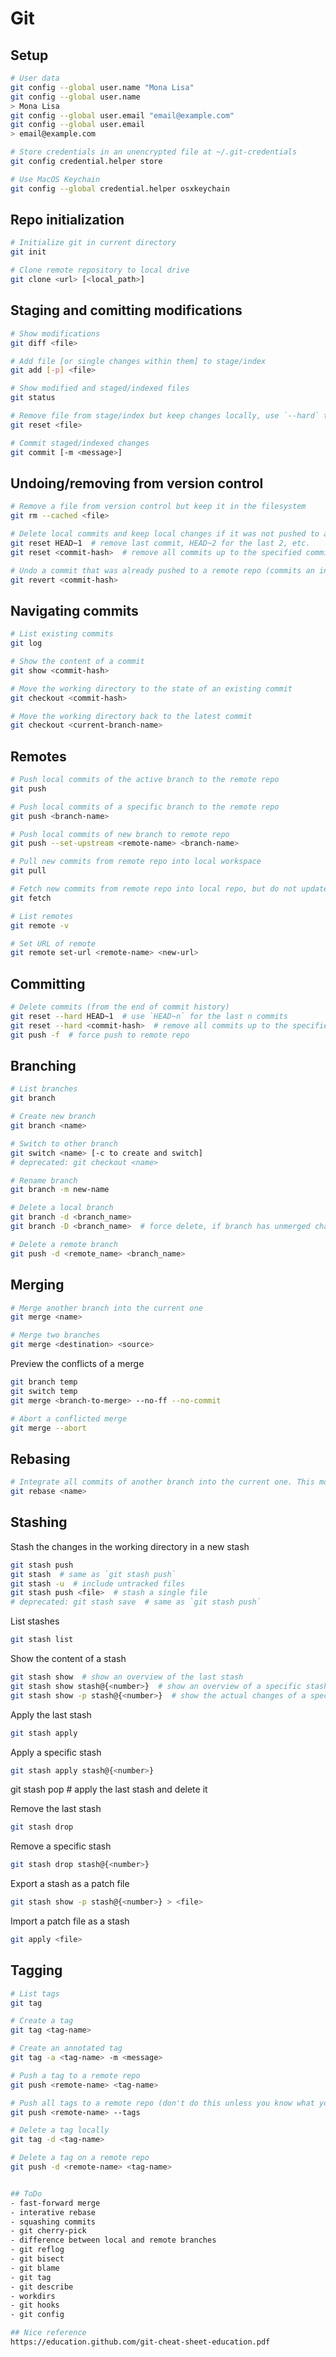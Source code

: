 # Git
## Setup
```bash
# User data
git config --global user.name "Mona Lisa"
git config --global user.name
> Mona Lisa
git config --global user.email "email@example.com"
git config --global user.email
> email@example.com

# Store credentials in an unencrypted file at ~/.git-credentials
git config credential.helper store

# Use MacOS Keychain
git config --global credential.helper osxkeychain
```

## Repo initialization
```bash
# Initialize git in current directory
git init

# Clone remote repository to local drive
git clone <url> [<local_path>]
```

## Staging and comitting modifications
```bash
# Show modifications
git diff <file>

# Add file [or single changes within them] to stage/index
git add [-p] <file>

# Show modified and staged/indexed files
git status

# Remove file from stage/index but keep changes locally, use `--hard` to remove changes from working directory as well
git reset <file>

# Commit staged/indexed changes
git commit [-m <message>]
```

## Undoing/removing from version control
```bash
# Remove a file from version control but keep it in the filesystem
git rm --cached <file>

# Delete local commits and keep local changes if it was not pushed to a remote repo ('--hard' to remove changes from working directory as well)
git reset HEAD~1  # remove last commit, HEAD~2 for the last 2, etc.
git reset <commit-hash>  # remove all commits up to the specified commit

# Undo a commit that was already pushed to a remote repo (commits an inverse commit)
git revert <commit-hash>
```

## Navigating commits
```bash
# List existing commits
git log

# Show the content of a commit
git show <commit-hash>

# Move the working directory to the state of an existing commit
git checkout <commit-hash>

# Move the working directory back to the latest commit
git checkout <current-branch-name>
```

## Remotes
```bash
# Push local commits of the active branch to the remote repo
git push

# Push local commits of a specific branch to the remote repo
git push <branch-name>

# Push local commits of new branch to remote repo
git push --set-upstream <remote-name> <branch-name>

# Pull new commits from remote repo into local workspace
git pull

# Fetch new commits from remote repo into local repo, but do not update local workspace
git fetch

# List remotes
git remote -v

# Set URL of remote
git remote set-url <remote-name> <new-url>
```

## Committing
```bash
# Delete commits (from the end of commit history)
git reset --hard HEAD~1  # use `HEAD~n` for the last n commits
git reset --hard <commit-hash>  # remove all commits up to the specified commit
git push -f  # force push to remote repo
```

## Branching
```bash
# List branches
git branch

# Create new branch
git branch <name>

# Switch to other branch
git switch <name> [-c to create and switch]
# deprecated: git checkout <name>

# Rename branch
git branch -m new-name

# Delete a local branch
git branch -d <branch_name>
git branch -D <branch_name>  # force delete, if branch has unmerged changes

# Delete a remote branch
git push -d <remote_name> <branch_name>
```

## Merging
```bash
# Merge another branch into the current one
git merge <name>

# Merge two branches
git merge <destination> <source>
```

Preview the conflicts of a merge
```bash
git branch temp
git switch temp
git merge <branch-to-merge> --no-ff --no-commit

# Abort a conflicted merge
git merge --abort
```

## Rebasing
```bash
# Integrate all commits of another branch into the current one. This modifies the git history, so only use on local commits and never on commits that were already pushed to a remote repo.
git rebase <name>
```

## Stashing
Stash the changes in the working directory in a new stash
```bash
git stash push
git stash  # same as `git stash push`
git stash -u  # include untracked files
git stash push <file>  # stash a single file
# deprecated: git stash save  # same as `git stash push`
```

List stashes
```bash
git stash list
```

Show the content of a stash
```bash
git stash show  # show an overview of the last stash
git stash show stash@{<number>}  # show an overview of a specific stash
git stash show -p stash@{<number>}  # show the actual changes of a specific stash
```

Apply the last stash
```bash
git stash apply
```

Apply a specific stash
```bash
git stash apply stash@{<number>}
```

git stash pop  # apply the last stash and delete it


Remove the last stash
```bash
git stash drop
```

Remove a specific stash
```bash
git stash drop stash@{<number>}
```

Export a stash as a patch file
```bash
git stash show -p stash@{<number>} > <file>
```

Import a patch file as a stash
```bash
git apply <file>
```


## Tagging
```bash
# List tags
git tag

# Create a tag
git tag <tag-name>

# Create an annotated tag
git tag -a <tag-name> -m <message>

# Push a tag to a remote repo
git push <remote-name> <tag-name>

# Push all tags to a remote repo (don't do this unless you know what you're doing)
git push <remote-name> --tags

# Delete a tag locally
git tag -d <tag-name>

# Delete a tag on a remote repo
git push -d <remote-name> <tag-name>


## ToDo
- fast-forward merge
- interative rebase
- squashing commits
- git cherry-pick
- difference between local and remote branches
- git reflog
- git bisect
- git blame
- git tag
- git describe
- workdirs
- git hooks
- git config

## Nice reference
https://education.github.com/git-cheat-sheet-education.pdf
